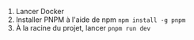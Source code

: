 1. Lancer Docker
2. Installer PNPM à l'aide de npm `npm install -g pnpm`
3. À la racine du projet, lancer `pnpm run dev`
